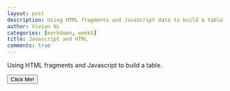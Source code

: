 ```yaml
---
layout: post
description: Using HTML fragments and JavaScript data to build a table
author: Vivian Ni
categories: [markdown, week5]
title: Javascript and HTML
comments: true
---
```

<html>
<body>

<p id="intro">Using HTML fragments and Javascript to build a table.</p>

<button type="button" onclick='document.getElementById("intro").innerHTML = "Keep reading to learn more!"'>Click Me!</button>

<ul id="myList">
</ul>

<script>
const fruits = ["Banana", "Orange", "Mango"];

// Create a document fragment:
const dFrag = document.createDocumentFragment();
for (let x in fruits) {
  const li = document.createElement('li');
  li.textContent = fruits[x];
  dFrag.appendChild(li);
}

// Add fragment to a list: 
document.getElementById('myList').appendChild(dFrag);
</script>

</body>
</html>